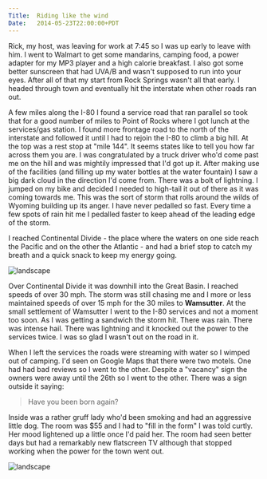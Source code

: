 ```yaml
---
Title:	Riding like the wind
Date:	2014-05-23T22:00:00+PDT
---
```


Rick, my host, was leaving for work at 7:45 so I was up early to leave with him. I went to Walmart to get some mandarins, camping food, a power adapter for my MP3 player and a high calorie breakfast. I also got some better sunscreen that had UVA/B and wasn't supposed to run into your eyes. After all of that my start from Rock Springs wasn't all that early. I headed through town and eventually hit the interstate when other roads ran out. 

A few miles along the I-80 I found a service road that ran parallel so took that for a good number of miles to Point of Rocks where I got lunch at the services/gas station. I found more frontage road to the north of the interstate and followed it until I had to rejoin the I-80 to climb a big hill. At the top was a rest stop at "mile 144". It seems states like to tell you how far across them you are. I was congratulated by a truck driver who'd come past me on the hill and was mightily impressed that I'd got up it. After making use of the facilities (and filling up my water bottles at the water fountain) I saw a big dark cloud in the direction I'd come from. There was a bolt of lightning. I jumped on my bike and decided I needed to high-tail it out of there as it was coming towards me. This was the sort of storm that rolls around the wilds of Wyoming building up its anger. I have never pedalled so fast. Every time a few spots of rain hit me I pedalled faster to keep ahead of the leading edge of the storm.

I reached Continental Divide - the place where the waters on one side reach the Pacific and on the other the Atlantic - and had a brief stop to catch my breath and a quick snack to keep my energy going. 

![landscape](https://farm6.staticflickr.com/5542/14119533858_0263d5bc89_z.jpg "Continental Divide")

Over Continental Divide it was downhill into the Great Basin. I reached speeds of over 30 mph. The storm was still chasing me and I more or less maintained speeds of over 15 mph for the 30 miles to __Wamsutter__. At the small settlement of Wamsutter I went to the I-80 services and not a moment too soon. As I was getting a sandwich the storm hit. There was rain. There was intense hail. There was lightning and it knocked out the power to the services twice. I was so glad I wasn't out on the road in it.

When I left the services the roads were streaming with water so I wimped out of camping. I'd seen on Google Maps that there were two motels. One had had bad reviews so I went to the other. Despite a "vacancy" sign the owners were away until the 26th so I went to the other. There was a sign outside it saying:

> Have you been born again?

Inside was a rather gruff lady who'd been smoking and had an aggressive little dog. The room was $55 and I had to "fill in the form" I was told curtly. Her mood lightened up a little once I'd paid her. The room had seen better days but had a remarkably new flatscreen TV although that stopped working when the power for the town went out.

![landscape](https://farm3.staticflickr.com/2934/14302849471_711d27b1ab_z.jpg "A damp Wamsutter after the storm")